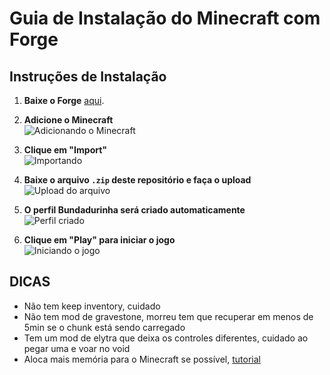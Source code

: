 # Guia de Instalação do Minecraft com Forge

## Instruções de Instalação

1. **Baixe o Forge** [aqui](https://www.curseforge.com/).

2. **Adicione o Minecraft**  
   ![Adicionando o Minecraft](https://github.com/user-attachments/assets/ba8fd7d9-dde4-4ad1-896d-a44e72f07f5f)

3. **Clique em "Import"**  
   ![Importando](https://github.com/user-attachments/assets/6c0a8699-ced5-4ba2-b505-cef9b5694376)

4. **Baixe o arquivo `.zip` deste repositório e faça o upload**  
   ![Upload do arquivo](https://github.com/user-attachments/assets/ba13d695-4d5b-4976-a3fc-38aed628fda4)

5. **O perfil Bundadurinha será criado automaticamente**  
   ![Perfil criado](https://github.com/user-attachments/assets/3263055d-107a-4a51-83c5-1012c1b08c3f)

6. **Clique em "Play" para iniciar o jogo**  
   ![Iniciando o jogo](https://github.com/user-attachments/assets/45f063ea-063e-4273-9e60-3bde11cb1ce6)

## DICAS

- Não tem keep inventory, cuidado
- Não tem mod de gravestone, morreu tem que recuperar em menos de 5min se o chunk está sendo carregado
- Tem um mod de elytra que deixa os controles diferentes, cuidado ao pegar uma e voar no void
- Aloca mais memória para o Minecraft se possível, [tutorial](https://hypixel.net/threads/guide-how-to-allocate-more-ram-into-your-minecraft.123023/)
